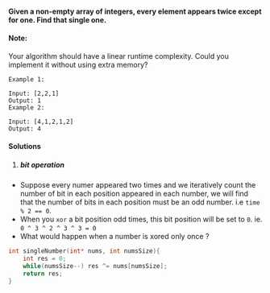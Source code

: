 #### Given a non-empty array of integers, every element appears twice except for one. Find that single one.

#### Note:

Your algorithm should have a linear runtime complexity. Could you implement it without using extra memory?

```
Example 1:

Input: [2,2,1]
Output: 1
Example 2:

Input: [4,1,2,1,2]
Output: 4
```

#### Solutions

1. ##### bit operation

- Suppose every numer appeared two times and we iteratively count the number of bit in each position appeared in each number, we will find that the number of bits in each position must be an odd number. i.e `time % 2 == 0`.
- When you `xor` a bit position odd times, this bit position will be set to `0`. ie. `0 ^ 3 ^ 2 ^ 3 ^ 3 = 0`
- What would happen when a number is xored only once ?

```cpp
int singleNumber(int* nums, int numsSize){
    int res = 0;
    while(numsSize--) res ^= nums[numsSize];
    return res;
}
```